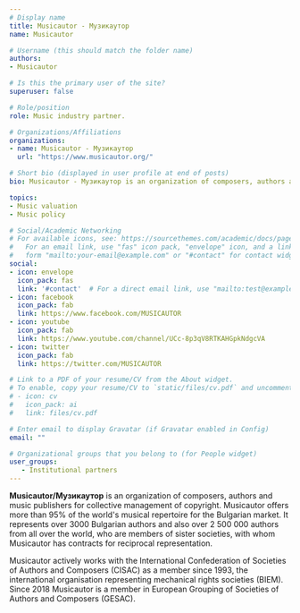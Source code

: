 ```yaml
---
# Display name
title: Musicautor - Музикаутор
name: Musicautor

# Username (this should match the folder name)
authors:
- Musicautor

# Is this the primary user of the site?
superuser: false

# Role/position
role: Music industry partner.

# Organizations/Affiliations
organizations:
- name: Musicautor - Музикаутор
  url: "https://www.musicautor.org/"

# Short bio (displayed in user profile at end of posts)
bio: Musicautor - Музикаутор is an organization of composers, authors and music publishers for collective management of copyright.

topics:
- Music valuation
- Music policy

# Social/Academic Networking
# For available icons, see: https://sourcethemes.com/academic/docs/page-builder/#icons
#   For an email link, use "fas" icon pack, "envelope" icon, and a link in the
#   form "mailto:your-email@example.com" or "#contact" for contact widget.
social:
- icon: envelope
  icon_pack: fas
  link: '#contact'  # For a direct email link, use "mailto:test@example.org".
- icon: facebook
  icon_pack: fab
  link: https://www.facebook.com/MUSICAUTOR
- icon: youtube
  icon_pack: fab
  link: https://www.youtube.com/channel/UCc-8p3qV8RTKAHGpkNdgcVA
- icon: twitter
  icon_pack: fab
  link: https://twitter.com/MUSICAUTOR

# Link to a PDF of your resume/CV from the About widget.
# To enable, copy your resume/CV to `static/files/cv.pdf` and uncomment the lines below.
# - icon: cv
#   icon_pack: ai
#   link: files/cv.pdf

# Enter email to display Gravatar (if Gravatar enabled in Config)
email: ""

# Organizational groups that you belong to (for People widget)
user_groups:
   - Institutional partners
---
```


**Musicautor/Музикаутор** is an organization of composers, authors and music publishers for collective management of copyright. Musicautor offers more than 95% of the world's musical repertoire for the Bulgarian market. It represents over 3000 Bulgarian authors and also over 2 500 000 authors from all over the world, who are members of sister societies, with whom Musicautor has contracts for reciprocal representation.

Musicautor actively works with the International Confederation of Societies of Authors and Composers (CISAC) as a member since 1993, the international organisation representing mechanical rights societies (BIEM). Since 2018 Musicautor is a member in European Grouping of Societies of Authors and Composers (GESAC).